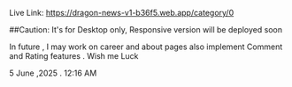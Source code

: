 Live Link:
https://dragon-news-v1-b36f5.web.app/category/0

##Caution: It's for Desktop only, Responsive version will be deployed soon

In future , I may work on career and about pages also implement Comment and Rating features . Wish me Luck 

5 June ,2025 . 12:16 AM
